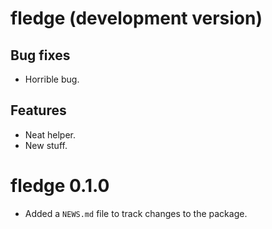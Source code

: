<!-- NEWS.md is maintained by https://cynkra.github.io/fledge, do not edit -->

# fledge (development version)

## Bug fixes

- Horrible bug.

## Features

- Neat helper.
- New stuff.



# fledge 0.1.0

- Added a `NEWS.md` file to track changes to the package.

